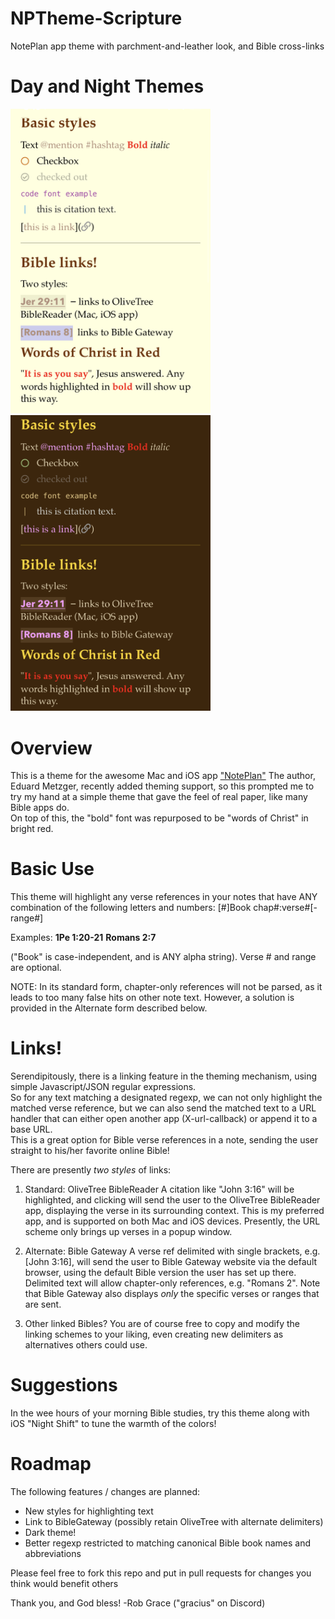 # NPTheme-Scripture
NotePlan app theme with parchment-and-leather look, and Bible cross-links

# Day and Night Themes
<img src="./Screenshot.png" data-canonical-src="./Screenshot.png" width="320"  />
<img src="./Screenshot-Night.png" data-canonical-src="./Screenshot-Night.png" width="320"  />

# Overview
This is a theme for the awesome Mac and iOS app ["NotePlan"](https://apps.apple.com/us/app/noteplan-3/id1505432629)
The author, Eduard Metzger, recently added theming support, so this prompted me to try my hand 
at a simple theme that gave the feel of real paper, like many Bible apps do.  
On top of this, the "bold" font was repurposed to be "words of Christ" in bright red.

# Basic Use
This theme will highlight any verse references in your notes that have ANY combination of the following letters and numbers:
[#]Book chap#:verse#[-range#]

Examples:
**1Pe 1:20-21**
**Romans 2:7**

("Book" is case-independent, and is ANY alpha string). Verse # and range are optional.  

NOTE: In its standard form, chapter-only references will not be parsed, as it leads to too many false hits on other note text.  However, a solution is provided in the Alternate form described below. 

# Links!
Serendipitously, there is a linking feature in the theming mechanism, using simple Javascript/JSON regular expressions.   
So for any text matching a designated regexp, we can not only highlight the matched verse reference, but we can also send the matched text to a URL handler that can either open another app (X-url-callback) or append it to a base URL.  
This is a great option for Bible verse references in a note, sending the user straight to his/her favorite online Bible!

There are presently *two styles* of links:

1. Standard: OliveTree BibleReader
A citation like "John 3:16" will be highlighted, and clicking will send the user to the OliveTree BibleReader app, displaying the verse in its surrounding context.  This is my preferred app, and is supported on both Mac and iOS devices. Presently, the URL scheme only brings up verses in a popup window.  

2. Alternate: Bible Gateway 
A verse ref delimited with single brackets, e.g. [John 3:16], will send the user to Bible Gateway website via the default browser, using the default Bible version the user has set up there. Delimited text will allow chapter-only references, e.g. "Romans 2".  Note that Bible Gateway also displays *only* the specific verses or ranges that are sent. 

3. Other linked Bibles?
You are of course free to copy and modify the linking schemes to your liking, even creating new delimiters as alternatives others could use. 

# Suggestions
In the wee hours of your morning Bible studies, try this theme along with iOS "Night Shift" to tune the warmth of the colors!

# Roadmap
The following features / changes are planned:
- New styles for highlighting text
- Link to BibleGateway (possibly retain OliveTree with alternate delimiters)
- Dark theme!
- Better regexp restricted to matching canonical Bible book names and abbreviations

Please feel free to fork this repo and put in pull requests for changes you
think would benefit others

Thank you, and God bless!
-Rob Grace ("gracius" on Discord)
